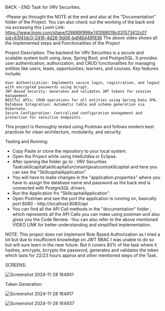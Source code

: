 BACK - END  Task for VRV Securities.

-Please go throught the NOTE at the end and also at the "Documentation" folder of the Project.
You can also check out the working of the back end via accessing this Loom Link: https://www.loom.com/share/f28689f998e741088019c031573412c0?sid=63f41dc0-2416-4d26-9d06-bdf46449f836
The above video shows all the implemented steps and Functionalities of the Project

Project Description:
The backend for VRV Securities is a secure and scalable system built using Java, Spring Boot, and PostgreSQL. It provides user authentication, authorization, and CRUD functionalities for managing entities like users, leads, opportunities, learners, and courses. Key features include:

    User Authentication: Implements secure login, registration, and logout with encrypted passwords using bcrypt.
    JWT-Based Security: Generates and validates JWT tokens for session management.
    RESTful APIs: CRUD operations for all entities using Spring Data JPA.
    Database Integration: Automatic table and schema generation via Hibernate.
    Secure Configuration: Centralized configuration management and protection for sensitive endpoints.

This project is thoroughly tested using Postman and follows modern best practices for clean architecture, modularity, and security.

Testing and Running:
- Copy Paste or clone the repository to your local system.
- Open the Project while using IntelliJIdea or Eclipse.
- After opening the folder go to : VRV Securities Task\skillcapital\skillcapital\src\main\java\com\skillcapital and here you can see the "SkillcapitalApplication".
- You will have to make changes in the "application.properties" where you have to assign the database name and password as the back end is connected with PostgreSQL drivers.
- Run the Application fro "SkillcapitalApplication".
- Open Postman and see the port the application is running on, basically port 8080 - http://localhost:8080/api
- You can find all the API Call methods in the "documentation" folder , which represents all the API Calls you can make using postman and also gives you the Code Review.
-You can also refer to the above mentioned VIDEO LINK for better understanding and simplified implementation.

NOTE: This project does not implement Role Based Authorization as I tried a lot but due to insufficient knowledge on JWT RBAC I was unable to do so but will sure learn in the near future. But it covers 80% of the task where it hashes, encrypts, bcrypts the password, generates and validates the token which lasts for 22/23 hours approx and other mentioned steps of the Task.

SCREENS:

![Screenshot 2024-11-28 164901](https://github.com/user-attachments/assets/46d2fd31-8f87-414a-8785-48b3e39924cf)

Token Generation:

![Screenshot 2024-11-28 164917](https://github.com/user-attachments/assets/94b0880c-552b-48ff-8eca-63571a250157)


![Screenshot 2024-11-28 164937](https://github.com/user-attachments/assets/2d3e909a-aed3-40ad-9ac4-40b5537028f2)


